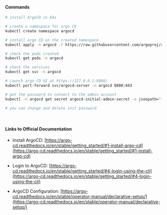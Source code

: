 #### Commands

```bash
# install ArgoCD in k8s

# create a namespace for argo CD
kubectl create namespace argocd

# install argo CD on the created namespace
kubectl apply -n argocd -f https://raw.githubusercontent.com/argoproj/argo-cd/stable/manifests/install.yaml

# check the pods created
kubectl get pods -n argocd

# check the services
kubectl get svc -n argocd

# Launch argo CD UI at https://127.0.0.1:8080/
kubectl port-forward svc/argocd-server -n argocd 8080:443

# get the password to connect to the admin account
kubectl -n argocd get secret argocd-initial-admin-secret -o jsonpath="{.data.password}" | base64 -d

# you can change and delete init password

```
</br>

#### Links to Official Documentation

* Install ArgoCD: [https://argo-cd.readthedocs.io/en/stable/getting_started/#1-install-argo-cd](https://argo-cd.readthedocs.io/en/stable/getting_started/#1-install-argo-cd)

* Login to ArgoCD: [https://argo-cd.readthedocs.io/en/stable/getting_started/#4-login-using-the-cli](https://argo-cd.readthedocs.io/en/stable/getting_started/#4-login-using-the-cli)

* ArgoCD Configuration: [https://argo-cd.readthedocs.io/en/stable/operator-manual/declarative-setup/](https://argo-cd.readthedocs.io/en/stable/operator-manual/declarative-setup/)
